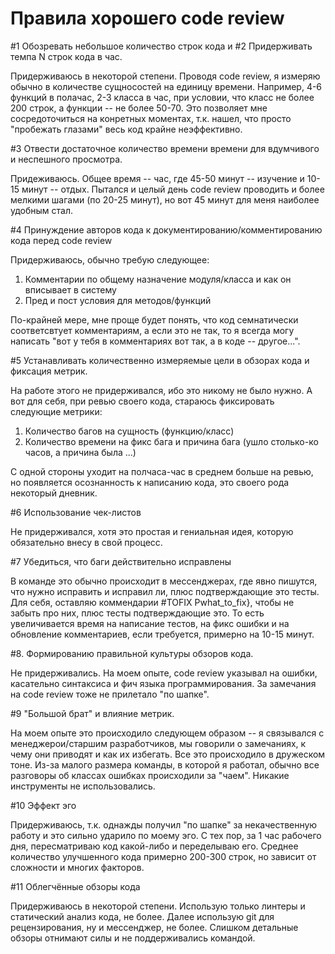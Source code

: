 # Правила хорошего code review

#1 Обозревать небольшое количество строк кода и #2 Придерживать темпа N строк кода в час. 

Придерживаюсь в некоторой степени.
Проводя code review, я измеряю обычно в количестве сущносостей на единицу времени. Например, 4-6 функций в полачас, 2-3 класса в час, при условии, что класс не более 200 строк, а функции -- не более 50-70.
Это позволяет мне сосредоточиться на конретных моментах, т.к. нашел, что просто "пробежать глазами" весь код крайне неэффективно. 

#3 Отвести достаточное количество времени времени для вдумчивого и неспешного просмотра.

Придеживаюсь.
Общее время -- час, где 45-50 минут -- изучение и 10-15 минут -- отдых. Пытался и целый день code review проводить и более мелкими шагами (по 20-25 минут), но вот 45 минут для меня наиболее удобным стал.

#4 Принуждение авторов кода к документированию/комментированию кода перед code review

Придерживаюсь, обычно требую следующее:
1) Комментарии по общему назначение модуля/класса и как он вписывает в систему
2) Пред и пост условия для методов/функций 

По-крайней мере, мне проще будет понять, что код семнатически соответсвтует комментариям, а если это не так, то я всегда могу написать "вот у тебя в комментариях вот так, а в коде -- другое...".

#5 Устанавливать количественно измеряемые цели в обзорах кода и фиксация метрик.

На работе этого не придерживался, ибо это никому не было нужно. А вот для себя, при ревью своего кода, стараюсь фиксировать следующие метрики:
1) Количество багов на сущность (функцию/класс)
2) Количество времени на фикс бага и причина бага (ушло столько-ко часов, а причина была ...)

С одной стороны уходит на полчаса-час в среднем больше на ревью, но появляется осознанность к написанию кода, это своего рода некоторый дневник.

#6 Использование чек-листов

Не придерживался, хотя это простая и гениальная идея, которую обязательно внесу в свой процесс.

#7 Убедиться, что баги действительно исправлены

В команде это обычно происходит в мессенджерах, где явно пишутся, что нужно исправить и исправил ли, плюс подтверждающие это тесты.
Для себя, оставляю коммендарии #TOFIX Pwhat_to_fix}, чтобы не забыть про них, плюс тесты подтверждающие это. 
То есть увеличивается время на написание тестов, на фикс ошибки и на обновление комментариев, если требуется, примерно на 10-15 минут.

#8. Формированию правильной культуры обзоров кода.

Не придерживались. На моем опыте, code review указывал на ошибки, касательно синтаксиса и фич языка программирования.
За замечания на code review тоже не прилетало "по шапке".

#9 "Большой брат" и влияние метрик.

На моем опыте это происходило следующем образом -- я связывался с менеджерои/старшим разработчиков, мы говорили о замечаниях, к чему они приводят и как их избегать. Все это происходило в дружеском тоне.
Из-за малого размера команды, в которой я работал, обычно все разговоры об классах ошибках происходили за "чаем". Никакие инструменты не использовались.

#10 Эффект эго

Придерживаюсь, т.к. однажды получил "по шапке" за некачественную работу и это сильно ударило по моему эго. С тех пор, за 1 час рабочего дня, пересматриваю код какой-либо и переделываю его.
Среднее количество улучшенного кода примерно 200-300 строк, но зависит от сложности и многих факторов.

#11 Облегчённые обзоры кода

Придерживаюсь в некоторой степени.
Использую только линтеры и статический анализ кода, не более. Далее использую git для рецензирования, ну и мессенджер, не более.
Слишком детальные обзоры отнимают силы и не поддерживались командой.
